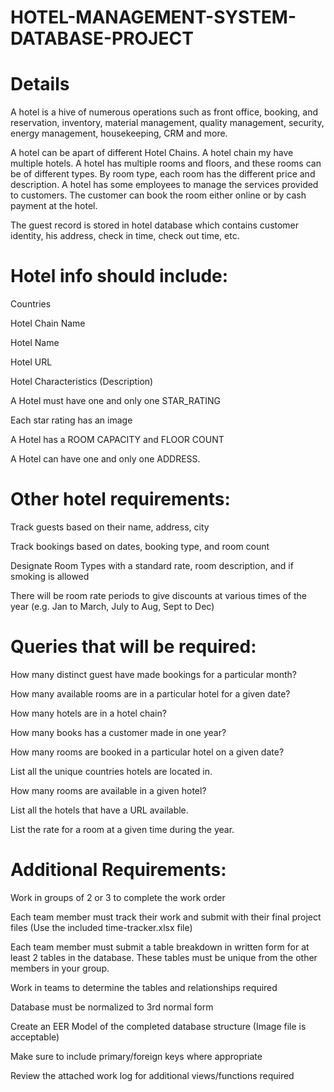 # HOTEL-MANAGEMENT-SYSTEM-DATABASE-PROJECT

# Details

A hotel is a hive of numerous operations such as front office, booking, and reservation, inventory, material management, quality management, security, energy management, housekeeping, CRM and more.


A hotel can be apart of different Hotel Chains. A hotel chain my have multiple hotels. A hotel has multiple rooms and floors, and these rooms can be of different types. By room type, each room has the different price and description. 
A hotel has some employees to manage the services provided to customers. The customer can book the room either online or by cash payment at the hotel.


The guest record is stored in hotel database which contains customer identity, his address, check in time, check out time, etc.

# Hotel info should include:

Countries

Hotel Chain Name

Hotel Name

Hotel URL

Hotel Characteristics (Description)

A Hotel must have one and only one STAR_RATING

Each star rating has an image

A Hotel has a ROOM CAPACITY and FLOOR COUNT

A Hotel can have one and only one ADDRESS.

# Other hotel requirements:

Track guests based on their name, address, city

Track bookings based on dates, booking type, and room count

Designate Room Types with a standard rate, room description, and if smoking is allowed

There will be room rate periods to give discounts at various times of the year (e.g. Jan to March, July to Aug, Sept to Dec)

# Queries that will be required:

How many distinct guest have made bookings for a particular month?

How many available rooms are in a particular hotel for a given date?

How many hotels are in a hotel chain?

How many books has a customer made in one year?

How many rooms are booked in a particular hotel on a given date?

List all the unique countries hotels are located in.

How many rooms are available in a given hotel?

List all the hotels that have a URL available.

List the rate for a room at a given time during the year.

# Additional Requirements:

Work in groups of 2 or 3 to complete the work order

Each team member must track their work and submit with their final project files (Use the included time-tracker.xlsx file)

Each team member must submit a table breakdown in written form for at least 2 tables in the database. These tables must be unique from the other members in your group.

Work in teams to determine the tables and relationships required

Database must be normalized to 3rd normal form

Create an EER Model of the completed database structure (Image file is acceptable)

Make sure to include primary/foreign keys where appropriate

Review the attached work log for additional views/functions required

